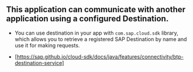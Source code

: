 ## This application can communicate with another application using a configured Destination.
* You can use destination in your app with `com.sap.cloud.sdk` library, which allows you to retrieve a registered SAP Destination by name and use it for making requests.
 - [https://sap.github.io/cloud-sdk/docs/java/features/connectivity/btp-destination-service]